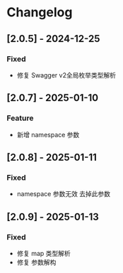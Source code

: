 # Changelog

## [2.0.5] - 2024-12-25
### Fixed
- 修复 Swagger v2全局枚举类型解析

## [2.0.7] - 2025-01-10
### Feature
- 新增 namespace 参数

## [2.0.8] - 2025-01-11
### Fixed
- namespace 参数无效 去掉此参数

## [2.0.9] - 2025-01-13
### Fixed
- 修复 map 类型解析
- 修复 参数解构

